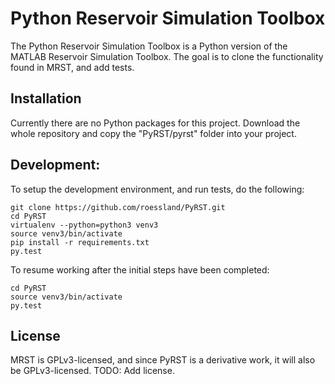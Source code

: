 # Python Reservoir Simulation Toolbox

The Python Reservoir Simulation Toolbox is a Python version of the MATLAB
Reservoir Simulation Toolbox. The goal is to clone the functionality found in
MRST, and add tests.


## Installation

Currently there are no Python packages for this project. Download
the whole repository and copy the "PyRST/pyrst" folder into your project.


## Development:

To setup the development environment, and run tests, do the following:

    git clone https://github.com/roessland/PyRST.git
    cd PyRST
    virtualenv --python=python3 venv3
    source venv3/bin/activate
    pip install -r requirements.txt
    py.test

To resume working after the initial steps have been completed:

    cd PyRST
    source venv3/bin/activate
    py.test

## License

MRST is GPLv3-licensed, and since PyRST is a derivative work, it will also be
GPLv3-licensed. TODO: Add license.


